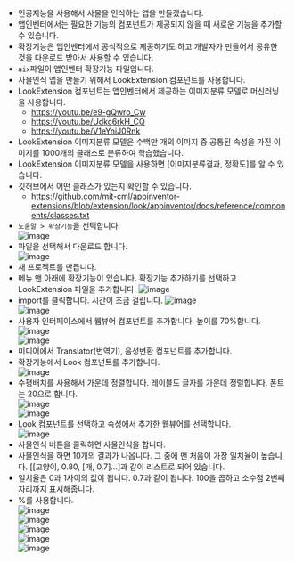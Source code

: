 * 인공지능을 사용해서 사물을 인식하는 앱을 만들겠습니다.
* 앱인벤터에서는 필요한 기능의 컴포넌트가 제공되지 않을 때 새로운 기능을 추가할 수 있습니다.
* 확장기능은 앱인벤터에서 공식적으로 제공하기도 하고 개발자가 만들어서 공유한 것을 다운로드 받아서 사용할 수 있습니다.
*  ```aix```파일이 앱인벤터 확장기능 파일입니다.
* 사물인식 앱을 만들기 위해서 LookExtension 컴포넌트를 사용합니다.
* LookExtension 컴포넌트는 앱인벤터에서 제공하는 이미지분류 모델로 머신러닝을 사용합니다.
  * https://youtu.be/e9-gQwro_Cw
  * https://youtu.be/Udkc6rkH_CQ
  * https://youtu.be/V1eYniJ0Rnk
* LookExtension 이미지분류 모델은 수백만 개의 이미지 중 공통된 속성을 가진 이미지를 1000개의 클래스로 분류하여 학습했습니다.
* LookExtension 이미지분류 모델을 사용하면 [이미지분류결과, 정확도]를 알 수 있습니다.
* 깃허브에서 어떤 클래스가 있는지 확인할 수 있습니다. 
  * https://github.com/mit-cml/appinventor-extensions/blob/extension/look/appinventor/docs/reference/components/classes.txt
* ```도움말 > 확장기능```을 선택합니다.   
![image](https://github.com/itple-sw/appinventer/assets/76088532/0233e403-9031-4f8d-92eb-6cf2ce09d6cc)
* 파일을 선택해서 다운로드 합니다.   
![image](https://github.com/itple-sw/appinventer/assets/76088532/e106bd02-71db-450f-99d4-0d4c374d04a2)
* 새 프로젝트를 만듭니다.
* 메뉴 맨 아래에 확장기능이 있습니다. 확장기능 추가하기를 선택하고 LookExtension 파일을 추가합니다. 
![image](https://github.com/itple-sw/appinventer/assets/76088532/d5ac220f-1a3a-4566-9fc3-23290c8438c4)
* import를 클릭합니다. 시간이 조금 걸립니다. 
![image](https://github.com/itple-sw/appinventer/assets/76088532/ce1fcb6d-2249-4809-ba41-879a57757a0a)   
![image](https://github.com/itple-sw/appinventer/assets/76088532/9d27045d-4a75-47d7-b798-8d854ef7584b)
* 사용자 인터페이스에서 웹뷰어 컴포넌트를 추가합니다. 높이를 70%합니다.   
![image](https://github.com/itple-sw/appinventer/assets/76088532/04d77f50-4d93-476b-a460-ed0abcb9fc40)   
![image](https://github.com/itple-sw/appinventer/assets/76088532/5c3083e4-3899-4cf4-84de-4cd4fd1ead53)
* 미디어에서 Translator(번역기), 음성변환 컴포넌트를 추가합니다.
* 확장기능에서 Look 컴포넌트를 추가합니다.   
![image](https://github.com/itple-sw/appinventer/assets/76088532/d66a9a83-be39-463b-a91e-77beed5f2692)
* 수평배치를 사용해서 가운데 정렬합니다. 레이블도 글자를 가운데 정렬합니다. 폰트는 20으로 합니다.   
![image](https://github.com/itple-sw/appinventer/assets/76088532/ebfe7cd4-084a-4b71-80a9-975693c6d1cb)   
![image](https://github.com/itple-sw/appinventer/assets/76088532/373e0cec-26ca-4862-96e2-eb99a892fc3a)
* Look 컴포넌트를 선택하고 속성에서 추가한 웹뷰어를 선택합니다.    
![image](https://github.com/itple-sw/appinventer/assets/76088532/4227ac01-dfee-4966-b1f6-929e27e0aeca)
* 사물인식 버튼을 클릭하면 사물인식을 합니다.    
* 사물인식을 하면 10개의 결과가 나옵니다. 그 중에 맨 처음이 가장 일치율이 높습니다. [[고양이, 0.80, [개, 0.7]...]과 같이 리스트로 되어 있습니다.
* 일치율은 0과 1사이의 값이 됩니다. 0.7과 같이 됩니다. 100을 곱하고 소수점 2번째 자리까지 표시해줍니다.
* %를 사용합니다.   
![image](https://github.com/itple-sw/appinventer/assets/76088532/e21d6ee0-4a9d-4167-820a-913146736137)   
![image](https://github.com/itple-sw/appinventer/assets/76088532/4afafc5c-8811-497e-b759-baab57e3acf6)         
![image](https://github.com/itple-sw/appinventer/assets/76088532/a6148193-19f1-4b71-93b0-a079d0cc3f3a)   
![image](https://github.com/itple-sw/appinventer/assets/76088532/d4fec962-136b-4c00-9fbb-2eaab5f14f7c)   
![image](https://github.com/itple-sw/appinventer/assets/76088532/172915ec-938c-430f-8a81-729774fe29ef)

















